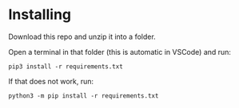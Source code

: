 # Installing

Download this repo and unzip it into a folder.

Open a terminal in that folder (this is automatic in VSCode) and run:

`pip3 install -r requirements.txt`

If that does not work, run:

`python3 -m pip install -r requirements.txt`